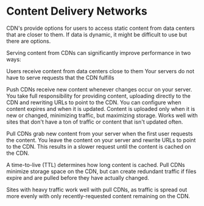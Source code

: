 # Content Delivery Networks
CDN's provide options for users to access static content from data centers that
are closer to them. If data is dynamic, it might be difficult to use but there
are options.

Serving content from CDNs can significantly improve performance in two ways:

Users receive content from data centers close to them
Your servers do not have to serve requests that the CDN fulfills

Push CDNs receive new content whenever changes occur on your server. You take
full responsibility for providing content, uploading directly to the CDN and
rewriting URLs to point to the CDN. You can configure when content expires and
when it is updated. Content is uploaded only when it is new or changed,
minimizing traffic, but maximizing storage. Works well with sites that don't
have a ton of traffic or content that isn't updated often.

Pull CDNs grab new content from your server when the first user requests the
content. You leave the content on your server and rewrite URLs to point to the
CDN. This results in a slower request until the content is cached on the CDN.

A time-to-live (TTL) determines how long content is cached. Pull CDNs minimize
storage space on the CDN, but can create redundant traffic if files expire and
are pulled before they have actually changed.

Sites with heavy traffic work well with pull CDNs, as traffic is spread out more
evenly with only recently-requested content remaining on the CDN.

